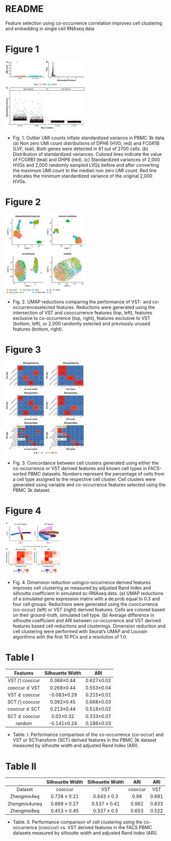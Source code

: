 # README
Feature selection using co-occurrence correlation improves cell clustering and embedding in single cell RNAseq data

# Figure 1 
![alt text](https://github.com/ncsu-penglab/cooccur_feature_selection/blob/master/Results/figure1_1.jpg?raw=true)
* Fig. 1. Outlier UMI counts inflate standardized variance in PBMC 3k data. (a) Non zero UMI count distributions of DPH6 (HVG; red) and FCGR1B (LVF, teal). Both genes were detected in 61 out of 2700 cells. (b) Distribution of standardized variances. Colored lines indicate the value of FCGRB1 (teal) and DHP6 (red). (c) Standardized variances of 2,000 HVGs and 2,000 randomly sampled LVGs before and after converting the maximum UMI count to the median non zero UMI count. Red line indicates the minimum standardized variance of the original 2,000 HVGs.

# Figure 2
![alt text](https://github.com/ncsu-penglab/cooccur_feature_selection/blob/master/Results/figure2_1.jpg?raw=true)
* Fig. 2. UMAP reductions comparing the performance of VST- and co-occurrenceselected features. Reductions were generated using the intersection of VST and cooccurrence features (top, left), features exclusive to co-occurrence (top, right),
features exclusive to VST (bottom, left), or 2,000 randomly selected and previously
unused features (bottom, right).

# Figure 3
![alt text](https://github.com/ncsu-penglab/cooccur_feature_selection/blob/master/Results/figure3_1.jpg?raw=true)
* Fig. 3. Concordance between cell clusters generated using either the co-occurrence or VST derived features and known cell types in FACS-sorted PBMC datasets. Numbers represent the percentage of cells from a cell type assigned to the respective cell cluster. Cell clusters were generated using variable and co-occurrence features selected using the PBMC 3k dataset.

# Figure 4 
![alt text](https://github.com/ncsu-penglab/cooccur_feature_selection/blob/master/Results/figure4_1.jpg?raw=true)
* Fig. 4. Dimension reduction usingco-occurrence derived features improves cell clustering as measured by adjusted Rand Index and silhoutte coefficient in simulated sc-RNAseq data. (a) UMAP reductions of a simulated gene expression matrix with a de.prob equal to 0.3 and four cell groups. Reductions were generated using the cooccurrence (co-occur) (left) or VST (right) derived features. Cells are colored based on their ground-truth, simulated cell type. (b) Average difference in silhoutte coefficient and ARI between co-occurrence and VST derived features based cell reductions and clusterings. Dimension reduction and cell clustering were performed with Seurat’s UMAP and Louvain algorithms with the first 10 PCs and a resolution
of 1.0.

# Table I
| Features | Silhouette Width | ARI |
| :------: | :------: | :------: |
| VST ⋂ cooccur | 0.366±0.44 | 0.627±0.02 |
| cooccur ⊄ VST | 0.268±0.44 | 0.553±0.04 |
| VST ⊄ cooccur | -0.083±0.29 | 0.215±0.01 |
| SCT ⋂ cooccur | 0.392±0.45 | 0.668±0.03 |
| cooccur ⊄ SCT | 0.213±0.44 | 0.518±0.02 |
| SCT ⊄ cooccur | 0.02±0.32 | 0.333±0.07 |
| random | -0.141±0.24 | 0.186±0.03 |
* Table. I. Performance comparison of the co-occurrence (co-occur)
and VST or SCTransform (SCT) derived features in the PBMC 3k
dataset measured by silhoutte width and adjusted Rand Index (ARI).

# Table II
|             | Silhouette Width | Silhouette Width | ARI | ARI |
| :---------: | :--------------: |:--:|:---:|:--:|
| Dataset     | cooccur | VST | cooccur | VST|
| Zhengmix4eq | 0.728 ± 0.21 | 0.643 ± 0.3 | 0.96 | 0.691 |  
| Zhengmix4uneq | 0.669 ± 0.27 | 0.537 ± 0.41 | 0.962 | 0.833| 
| Zhengmix8eq | 0.453 ± 0.45 | 0.337 ± 0.5  | 0.653 | 0.522 |
* Table. II. Performance comparison of cell clustering using the co-occurrence (cooccur) vs. VST derived features
in the FACS PBMC datasets measured by silhoutte width and adjusted Rand Index (ARI).
